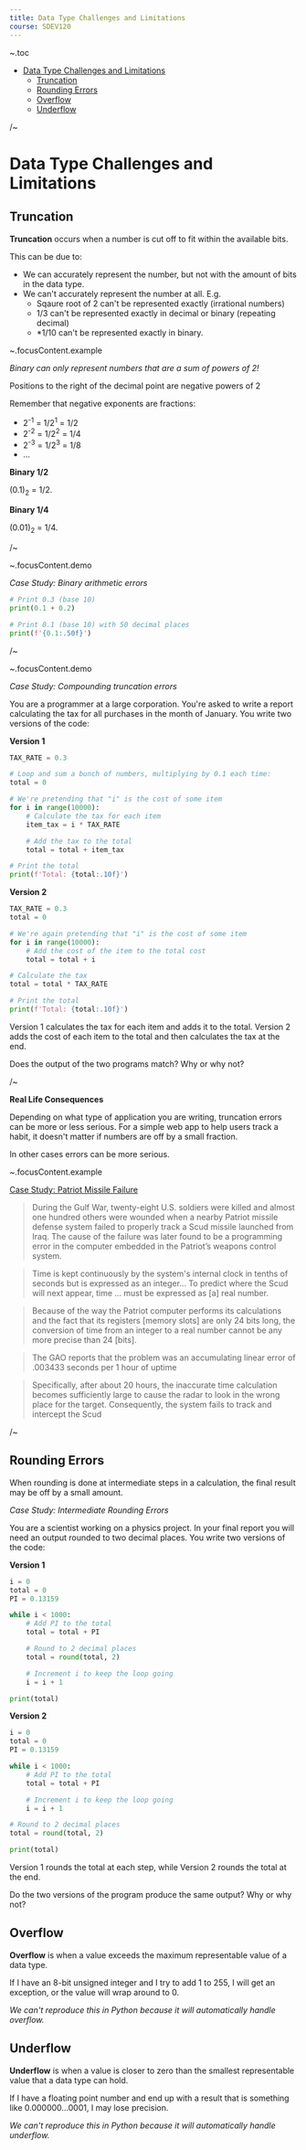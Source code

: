 ```yaml
---
title: Data Type Challenges and Limitations
course: SDEV120
---
```


~.toc

- [Data Type Challenges and Limitations](#data-type-challenges-and-limitations)
  - [Truncation](#truncation)
  - [Rounding Errors](#rounding-errors)
  - [Overflow](#overflow)
  - [Underflow](#underflow)

/~

# Data Type Challenges and Limitations

## Truncation

**Truncation** occurs when a number is cut off to fit within the available bits.

This can be due to:

- We can accurately represent the number, but not with the amount of bits in the data type.
- We can't accurately represent the number at all. E.g.
  - Sqaure root of 2 can't be represented exactly (irrational numbers)
  - 1/3 can't be represented exactly in decimal or binary (repeating decimal)
  - \*1/10 can't be represented exactly in binary.

~.focusContent.example

_Binary can only represent numbers that are a sum of powers of 2!_

Positions to the right of the decimal point are negative powers of 2

Remember that negative exponents are fractions:

- 2<sup>-1</sup> = 1/2<sup>1</sup> = 1/2
- 2<sup>-2</sup> = 1/2<sup>2</sup> = 1/4
- 2<sup>-3</sup> = 1/2<sup>3</sup> = 1/8
- ...

**Binary 1/2**

(0.1)<sub>2</sub> = 1/2.

**Binary 1/4**

(0.01)<sub>2</sub> = 1/4.

/~

~.focusContent.demo

_Case Study: Binary arithmetic errors_

```python
# Print 0.3 (base 10)
print(0.1 + 0.2)

# Print 0.1 (base 10) with 50 decimal places
print(f'{0.1:.50f}')
```

/~

~.focusContent.demo

_Case Study: Compounding truncation errors_

You are a programmer at a large corporation. You're asked to write a report calculating the tax for all purchases in the month of January. You write two versions of the code:

**Version 1**

```python
TAX_RATE = 0.3

# Loop and sum a bunch of numbers, multiplying by 0.1 each time:
total = 0

# We're pretending that "i" is the cost of some item
for i in range(10000):
    # Calculate the tax for each item
    item_tax = i * TAX_RATE

    # Add the tax to the total
    total = total + item_tax

# Print the total
print(f'Total: {total:.10f}')
```

**Version 2**

```python
TAX_RATE = 0.3
total = 0

# We're again pretending that "i" is the cost of some item
for i in range(10000):
    # Add the cost of the item to the total cost
    total = total + i

# Calculate the tax
total = total * TAX_RATE

# Print the total
print(f'Total: {total:.10f}')
```

Version 1 calculates the tax for each item and adds it to the total. Version 2 adds the cost of each item to the total and then calculates the tax at the end.

Does the output of the two programs match? Why or why not?

/~

**Real Life Consequences**

Depending on what type of application you are writing, truncation errors can be more or less serious. For a simple web app to help users track a habit, it doesn't matter if numbers are off by a small fraction.

In other cases errors can be more serious.

~.focusContent.example

[Case Study: Patriot Missile Failure](https://barrgroup.com/blog/lethal-software-defects-patriot-missile-failure)

> During the Gulf War, twenty-eight U.S. soldiers were killed and almost one hundred others were wounded when a nearby Patriot missile defense system failed to properly track a Scud missile launched from Iraq. The cause of the failure was later found to be a programming error in the computer embedded in the Patriot’s weapons control system.

> Time is kept continuously by the system's internal clock in tenths of seconds but is expressed as an integer... To predict where the Scud will next appear, time ... must be expressed as \[a\] real number.

> Because of the way the Patriot computer performs its calculations and the fact that its registers \[memory slots\] are only 24 bits long, the conversion of time from an integer to a real number cannot be any more precise than 24 \[bits\].

> The GAO reports that the problem was an accumulating linear error of .003433 seconds per 1 hour of uptime

> Specifically, after about 20 hours, the inaccurate time calculation becomes sufficiently large to cause the radar to look in the wrong place for the target. Consequently, the system fails to track and intercept the Scud

/~

## Rounding Errors

When rounding is done at intermediate steps in a calculation, the final result may be off by a small amount.

_Case Study: Intermediate Rounding Errors_

You are a scientist working on a physics project. In your final report you will need an output rounded to two decimal places. You write two versions of the code:

**Version 1**

```python
i = 0
total = 0
PI = 0.13159

while i < 1000:
    # Add PI to the total
    total = total + PI

    # Round to 2 decimal places
    total = round(total, 2)

    # Increment i to keep the loop going
    i = i + 1

print(total)
```

**Version 2**

```python
i = 0
total = 0
PI = 0.13159

while i < 1000:
    # Add PI to the total
    total = total + PI

    # Increment i to keep the loop going
    i = i + 1

# Round to 2 decimal places
total = round(total, 2)

print(total)
```

Version 1 rounds the total at each step, while Version 2 rounds the total at the end.

Do the two versions of the program produce the same output? Why or why not?

## Overflow

**Overflow** is when a value exceeds the maximum representable value of a data type.

If I have an 8-bit unsigned integer and I try to add 1 to 255, I will get an exception, or the value will wrap around to 0.

_We can't reproduce this in Python because it will automatically handle overflow._

## Underflow

**Underflow** is when a value is closer to zero than the smallest representable value that a data type can hold.

If I have a floating point number and end up with a result that is something like 0.000000...0001, I may lose precision.

_We can't reproduce this in Python because it will automatically handle underflow._
